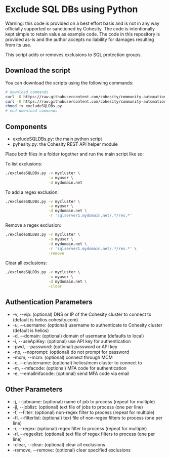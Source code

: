 # Exclude SQL DBs using Python

Warning: this code is provided on a best effort basis and is not in any way officially supported or sanctioned by Cohesity. The code is intentionally kept simple to retain value as example code. The code in this repository is provided as-is and the author accepts no liability for damages resulting from its use.

This script adds or removes exclusions to SQL protection groups.

## Download the script

You can download the scripts using the following commands:

```bash
# download commands
curl -O https://raw.githubusercontent.com/cohesity/community-automation-samples/main/sql/python/excludeSQLDBs/excludeSQLDBs.py
curl -O https://raw.githubusercontent.com/cohesity/community-automation-samples/main/python/pyhesity.py
chmod +x excludeSQLDBs.py
# end download commands
```

## Components

* excludeSQLDBs.py: the main python script
* pyhesity.py: the Cohesity REST API helper module

Place both files in a folder together and run the main script like so:

To list exclusions:

```bash
./excludeSQLDBs.py -v mycluster \
                   -u myuser \
                   -d mydomain.net
```

To add a regex exclusion:

```bash
./excludeSQLDBs.py -v mycluster \
                   -u myuser \
                   -d mydomain.net \
                   -r 'sqlserver1.mydomain.net/.*/res.*'
```

Remove a regex exclusion:

```bash
./excludeSQLDBs.py -v mycluster \
                   -u myuser \
                   -d mydomain.net \
                   -r 'sqlserver1.mydomain.net/.*/res.*' \
                   -remove
```

Clear all exclusions:

```bash
./excludeSQLDBs.py -v mycluster \
                   -u myuser \
                   -d mydomain.net \
                   -clear
```

## Authentication Parameters

* -v, --vip: (optional) DNS or IP of the Cohesity cluster to connect to (default is helios.cohesity.com)
* -u, --username: (optional) username to authenticate to Cohesity cluster (default is helios)
* -d, --domain: (optional) domain of username (defaults to local)
* -i, --useApiKey: (optional) use API key for authentication
* -pwd, --password: (optional) password or API key
* -np, --noprompt: (optional) do not prompt for password
* -mcm, --mcm: (optional) connect through MCM
* -c, --clustername: (optional) helios/mcm cluster to connect to
* -m, --mfacode: (optional) MFA code for authentication
* -e, --emailmfacode: (optional) send MFA code via email

## Other Parameters

* -j, --jobname: (optional) name of job to process (repeat for multiple)
* -jl, --joblist: (optional) text file of jobs to process (one per line)
* -f, --filter: (optional) non-regex filter to process (repeat for multiple)
* -fl, --filterlist: (optional) text file of non-regex filters to process (one per line)
* -r, --regex: (optional) regex filter to process (repeat for multiple)
* -rl, --regexlist: (optional) text file of regex filters to process (one per line)
* -clear, --clear: (optional) clear all exclusions
* -remove, --remove: (optional) clear specified exclusions
